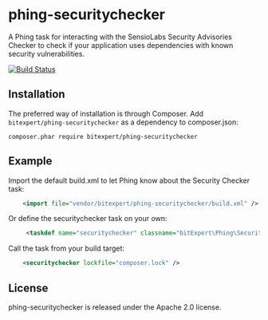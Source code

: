 phing-securitychecker
=====================

A Phing task for interacting with the SensioLabs Security Advisories Checker to check if your application uses 
dependencies with known security vulnerabilities.

[![Build Status](https://travis-ci.org/bitExpert/phing-securitychecker.svg?branch=master)](https://travis-ci.org/bitExpert/phing-securitychecker)

Installation
------------

The preferred way of installation is through Composer. Add `bitexpert/phing-securitychecker` as a dependency to 
composer.json:

```
composer.phar require bitexpert/phing-securitychecker
```

Example
-------

Import the default build.xml to let Phing know about the Security Checker task:

```xml
    <import file="vendor/bitexpert/phing-securitychecker/build.xml" />
```

Or define the securitychecker task on your own:

```xml
     <taskdef name="securitychecker" classname="bitExpert\Phing\SecurityChecker\SecurityCheckerTask" />
```

Call the task from your build target:

```xml
    <securitychecker lockfile="composer.lock" />
```

License
-------

phing-securitychecker is released under the Apache 2.0 license.
